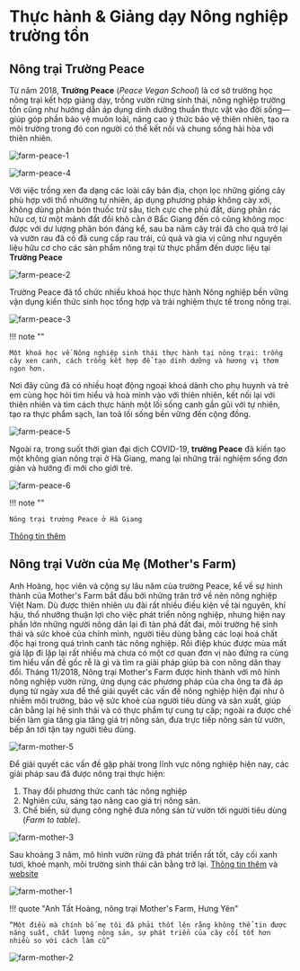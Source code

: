 
# Thực hành & Giảng dạy Nông nghiệp trường tồn

## Nông trại Trường Peace

Từ năm 2018, **Trường Peace** (*Peace Vegan School*) là cơ sở trường học nông trại kết hợp giảng dạy, trồng vườn rừng sinh thái, nông nghiệp trường tồn cũng như hướng dẫn áp dụng dinh dưỡng thuần thực vật vào đời sống&mdash;giúp góp phần bảo vệ muôn loài, nâng cao ý thức bảo vệ thiên nhiên, tạo ra môi trường trong đó con người có thể kết nối và chung sống hài hòa với thiên nhiên.

![farm-peace-1](../../assets/images/farm-peace-1.webp)

![farm-peace-4](../../assets/images/farm-peace-4.webp)

Với việc trồng xen đa dạng các loài cây bản địa, chọn lọc những giống cây phù hợp với thổ nhưỡng tự nhiên, áp dụng phương pháp không cày xới, không dùng phân bón thuốc trừ sâu, tích cực che phủ đất, dùng phân rác hữu cơ, từ một mảnh đất đồi khô cằn ở Bắc Giang đến cỏ cũng không mọc được với dư lượng phân bón đáng kể, sau ba năm cây trái đã cho quả trở lại và vườn rau đã cỏ đã cung cấp rau trái, củ quả và gia vị cũng như nguyên liệu hữu cơ cho các sản phẩm nông trại từ thực phẩm đến dược liệu tại **Trường Peace**

![farm-peace-2](../../assets/images/farm-peace-2.webp)

Trường Peace đã tổ chức nhiều khoá học thực hành Nông nghiệp bền vững vận dụng kiến thức sinh học tổng hợp và trải nghiệm thực tế trong nông trại.

![farm-peace-3](../../assets/images/farm-peace-3.webp)

!!! note ""

    Một khoá học về Nông nghiệp sinh thái thực hành tại nông trại: trồng cây xen canh, cách trồng kết hợp để tạo dinh dưỡng và hương vị thơm ngon hơn.

Nơi đây cũng đã có nhiều hoạt động ngoại khoá dành cho phụ huynh và trẻ em cùng học hỏi tìm hiểu và hoà mình vào với thiên nhiên, kết nối lại với thiên nhiên và tìm cách thực hành một lối sống canh gần gũi với tự nhiên, tạo ra thực phẩm sạch, lan toả lối sống bền vững đến cộng đồng.

![farm-peace-5](../../assets/images/farm-peace-5.webp)

Ngoài ra, trong suốt thời gian đại dịch COVID-19, **trường Peace** đã kiến tạo một không gian nông trại ở Hà Giang, mang lại những trải nghiệm sống đơn giản và hướng đi mới cho giới trẻ.

![farm-peace-6](../../assets/images/farm-peace-6.webp)

!!! note ""

    Nông trại trường Peace ở Hà Giang

[Thông tin thêm](https://www.facebook.com/vegan.for.nature)

## Nông trại Vườn của Mẹ (Mother's Farm)

Anh Hoàng, học viên và cộng sự lâu năm của trường Peace, kể về sự hình thành của Mother's Farm bắt đầu bởi những trăn trở về nên nông nghiệp Việt Nam. Dù được thiên nhiên ưu đãi rất nhiều điều kiện về tài nguyên, khí hậu, thổ nhưỡng thuận lợi cho việc phát triển nông nghiệp, nhưng hiện nay phần lớn những người nông dân lại đi tàn phá đất đai, môi trường hệ sinh thái và sức khoẻ của chính mình, người tiêu dùng bằng các loại hoá chất độc hại trong quá trình canh tác nông nghiệp. Rồi điệp khúc được mùa mất giá lặp đi lặp lại rất nhiều mà chưa có một cơ quan đơn vị nào đứng ra cùng tìm hiểu vấn đề gốc rễ là gì và tìm ra giải pháp giúp bà con nông dân thay đổi. Tháng 11/2018, Nông trại Mother's Farm được hình thành với mô hình nông nghiệp vườn rừng, ứng dụng các phương pháp của cha ông ta đã áp dụng từ ngày xưa để thể giải quyết các vấn đề nông nghiệp hiện đại như ô nhiễm môi trường, bảo vệ sức khoẻ của người tiêu dùng và sản xuất, giúp cân bằng lại hệ sinh thái và có thực phẩm tự cung tự cấp; ngoài ra được chế biến làm gia tăng gia tăng giá trị nông sản, đưa trực tiếp nông sản từ vườn, bếp ăn tới tận tay người tiêu dùng. 

![farm-mother-5](../../assets/images/farm-mother-5.webp)

Để giải quyết các vấn đề gặp phải trong lĩnh vực nông nghiệp hiện nay, các giải pháp sau đã được nông trại thực hiện:

1. Thay đổi phương thức canh tác nông nghiệp
2. Nghiên cứu, sáng tạo nâng cao giá trị nông sản.
3. Chế biến, sử dụng công nghệ đưa nông sản từ vườn tới người tiêu dùng (*Farm to table*).

![farm-mother-3](../../assets/images/farm-mother-3.webp)

Sau khoảng 3 năm, mô hình vườn rừng đã phát triển rất tốt, cây cối xanh tươi, khoẻ mạnh, môi trường sinh thái cân bằng trở lại. [Thông tin thêm](https://www.facebook.com/profile.php?id=100063696904798) và [website](https://sites.google.com/view/farmtotable-vn/)

![farm-mother-1](../../assets/images/farm-mother-1.webp)

!!! quote "Anh Tất Hoàng, nông trại Mother's Farm, Hưng Yên"

    “Một điều mà chính bố mẹ tôi đã phải thốt lên rằng không thể tin được năng suất, chất lượng nông sản, sự phát triển của cây cối tốt hơn nhiều so với cách làm cũ”

![farm-mother-2](../../assets/images/farm-mother-2.webp)

